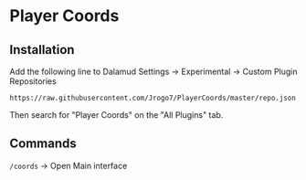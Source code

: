 # Player Coords

## Installation 

Add the following line to Dalamud Settings -> Experimental -> Custom Plugin Repositories 

```
https://raw.githubusercontent.com/Jrogo7/PlayerCoords/master/repo.json
```

Then search for "Player Coords" on the "All Plugins" tab. 

## Commands 

`/coords` -> Open Main interface  

